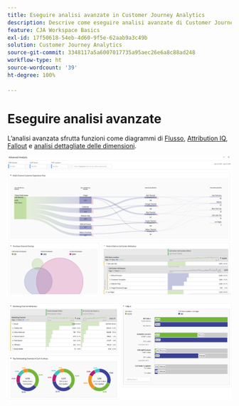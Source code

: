 ```yaml
---
title: Eseguire analisi avanzate in Customer Journey Analytics
description: Descrive come eseguire analisi avanzate di Customer Journey Analytics in Workspace.
feature: CJA Workspace Basics
exl-id: 17f50618-54eb-4d60-9f5e-62aab9a3c49b
solution: Customer Journey Analytics
source-git-commit: 3348117a5a6007017735a95aec26e6a8c88ad248
workflow-type: ht
source-wordcount: '39'
ht-degree: 100%

---
```


# Eseguire analisi avanzate

L’analisi avanzata sfrutta funzioni come diagrammi di [Flusso](/help/analysis-workspace/visualizations/c-flow/flow.md), [Attribution IQ](/help/analysis-workspace/attribution/overview.md), [Fallout](/help/analysis-workspace/visualizations/fallout/fallout-flow.md) e [analisi dettagliate delle dimensioni](/help/components/dimensions/t-breakdown-fa.md).

![Schermata di Workspace 1](assets/cja-adv-analysis1.png)

![Schermata di Workspace 2](assets/cja-adv-analysis2.png)
